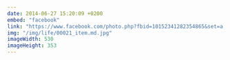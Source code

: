 ```yaml
---
date: 2014-06-27 15:20:09 +0200
embed: "facebook"
link: "https://www.facebook.com/photo.php?fbid=10152341282354865&set=a.10150476515019865.367983.580174864&type=3&theater"
img: "/img/life/00021_item.md.jpg"
imageWidth: 530
imageHeight: 353
---
```

